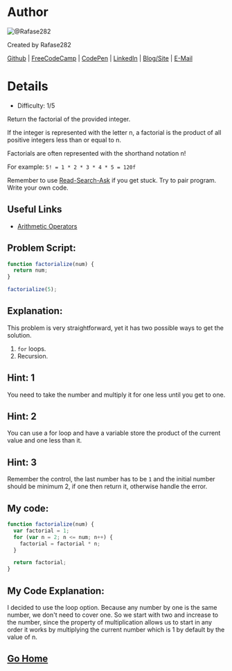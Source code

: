 # Author
![@Rafase282](https://avatars0.githubusercontent.com/Rafase282?&s=128)

Created by Rafase282

[Github](https://github.com/Rafase282) | [FreeCodeCamp](http://www.freecodecamp.com/rafase282) | [CodePen](http://codepen.io/Rafase282/) | [LinkedIn](https://www.linkedin.com/in/rafase282) | [Blog/Site](https://rafase282.wordpress.com/) | [E-Mail](mailto:rafase282@gmail.com)

# Details
- Difficulty: 1/5

Return the factorial of the provided integer.

If the integer is represented with the letter n, a factorial is the product of all positive integers less than or equal to n.

Factorials are often represented with the shorthand notation n!

For example: `5! = 1 * 2 * 3 * 4 * 5 = 120f`

Remember to use [ Read-Search-Ask](http://github.com/FreeCodeCamp/freecodecamp/wiki/How-to-get-help-when-you-get-stuck) if you get stuck. Try to pair program. Write your own code.

## Useful Links
- [Arithmetic Operators](https://developer.mozilla.org/en-US/docs/Web/JavaScript/Reference/Operators/Arithmetic_Operators)

## Problem Script:

```js
function factorialize(num) {
  return num;
}

factorialize(5);
```

## Explanation:
This problem is very straightforward, yet it has two possible ways to get the solution.
1. `for` loops.
2. Recursion.

## Hint: 1
You need to take the number and multiply it for one less until you get to one.

## Hint: 2
You can use a for loop and have a variable store the product of the current value and one less than it.

## Hint: 3
Remember the control, the last number has to be `1` and the initial number should be minimum 2, if one then return it, otherwise handle the error.

## My code:

```js
function factorialize(num) {
  var factorial = 1;
  for (var n = 2; n <= num; n++) {
    factorial = factorial * n;
  }

  return factorial;
}
```

## My Code Explanation:
I decided to use the loop option. Because any number by one is the same number, we don't need to cover one. So we start with two and increase to the number, since the property of multiplication allows us to start in any order it works by multiplying the current number which is 1 by default by the value of n.

## [Go Home](https://github.com/Rafase282/My-FreeCodeCamp-Code/wiki)
